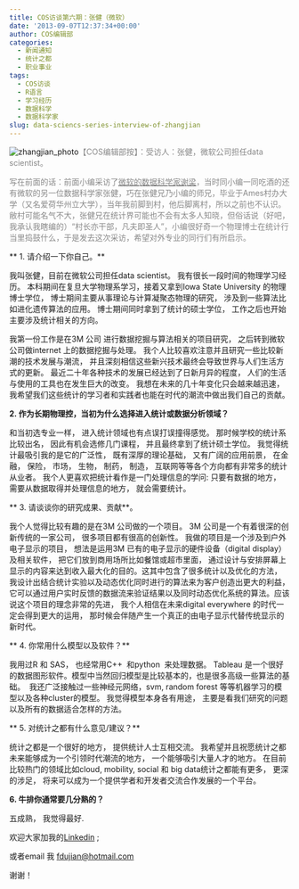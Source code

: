 ```yaml
---
title: COS访谈第六期：张健（微软）
date: '2013-09-07T12:37:34+00:00'
author: COS编辑部
categories:
  - 新闻通知
  - 统计之都
  - 职业事业
tags:
  - COS访谈
  - R语言
  - 学习经历
  - 数据科学
  - 数据科学家
slug: data-sciencs-series-interview-of-zhangjian
---
```


![zhangjian_photo](https://cos.name/wp-content/uploads/2013/08/zhangjian_photo.jpg)<span style="color: #888888;">【COS编辑部按】：受访人：张健，微软公司担任data scientist。</span>

<span style="color: #888888;">写在前面的话：前面小编采访了[<span style="color: #888888;">微软的数据科学家谢梁</span>](/2013/08/interview_of_xie_liang/)，当时同小编一同吃酒的还有微软的另一位数据科学家张健，巧在张健兄乃小编的师兄，毕业于Ames村办大学（又名爱荷华州立大学），当年我前脚到村，他后脚离村，所以之前也不认识。敝村可能名气不大，张健兄在统计界可能也不会有太多人知晓，但俗话说（好吧，我承认我瞎编的）“村长亦干部，凡夫即圣人”，小编很好奇一个物理博士在统计行当里捣鼓什么，于是发去这次采访，希望对外专业的同行们有所启示。</span>
  
<!--more-->


  
** 1. 请介绍一下你自己。**
  
我叫张健，目前在微软公司担任data scientist。 我有很长一段时间的物理学习经历。 本科期间在复旦大学物理系学习，接着又拿到Iowa State University 的物理博士学位， 博士期间主要从事理论与计算凝聚态物理的研究， 涉及到一些算法比如进化遗传算法的应用。 博士期间同时拿到了统计的硕士学位， 工作之后也开始主要涉及统计相关的方向。

我第一份工作是在3M 公司 进行数据挖掘与算法相关的项目研究， 之后转到微软公司做internet 上的数据挖掘与处理。 我个人比较喜欢注意并且研究一些比较新潮的技术发展与潮流， 并且深刻相信这些新兴技术最终会导致世界与人们生活方式的更新。 最近二十年各种技术的发展已经达到了日新月异的程度， 人们的生活与使用的工具也在发生巨大的改变。 我想在未来的几十年变化只会越来越迅速， 我希望我们这些统计的学习者和实践者也能在时代的潮流中做出我们自己的贡献。

**2. 作为长期物理控，当初为什么选择进入统计或数据分析领域？**

和当初选专业一样， 进入统计领域也有点误打误撞得感觉。 那时候学校的统计系比较出名， 因此有机会选修几门课程， 并且最终拿到了统计硕士学位。 我觉得统计最吸引我的是它的广泛性， 既有深厚的理论基础， 又有广阔的应用前景， 在金融， 保险， 市场， 生物， 制药， 制造， 互联网等等各个方向都有非常多的统计从业者。 我个人更喜欢把统计看作是一门处理信息的学问: 只要有数据的地方， 需要从数据取得并处理信息的地方， 就会需要统计。

** 3. 请谈谈你的研究成果、贡献**。

我个人觉得比较有趣的是在3M 公司做的一个项目。 3M 公司是一个有着很深的创新传统的一家公司， 很多项目都有很高的创新性。 我做的项目是一个涉及到户外电子显示的项目， 想法是运用3M 已有的电子显示的硬件设备（digital display）及相关软件， 把它们放到商用场所比如餐馆或超市里面， 通过设计与安排屏幕上显示的内容来达到收入最大化的目的。这其中包含了很多统计以及优化的方法， 我设计出结合统计实验以及动态优化同时进行的算法来为客户创造出更大的利益，它可以通过用户实时反馈的数据流来验证结果以及同时动态优化系统的算法。应该说这个项目的理念非常的先进， 我个人相信在未来digital everywhere 的时代一定会得到更大的运用， 那时候会伴随产生一个真正的由电子显示代替传统显示的新时代。

 ** 4. 你常用什么模型以及软件？**

我用过R 和 SAS， 也经常用C++  和python  来处理数据。 Tableau 是一个很好的数据图形软件。模型中当然回归模型是比较基本的，也是很多高级一些算法的基础。  我还广泛接触过一些神经元网络，svm, random forest 等等机器学习的模型以及各种cluster的模型。 我觉得模型本身各有用途， 主要是看我们研究的问题以及所有的数据适合怎样的方法。

 ** 5. 对统计之都有什么意见/建议？**

统计之都是一个很好的地方， 提供统计人士互相交流。 我希望并且祝愿统计之都未来能够成为一个引领时代潮流的地方， 一个能够吸引大量人才的地方。 在目前比较热门的领域比如cloud, mobility, social 和 big data统计之都能有更多， 更深的涉足， 将来可以成为一个提供学者和开发者交流合作发展的一个平台。

**6. 牛排你通常要几分熟的？**

五成熟， 我觉得最好.

欢迎大家加我的[Linkedin](http://www.linkedin.com/profile/view?id=57165019) ;

或者email 我 <fdujian@hotmail.com>

谢谢！
